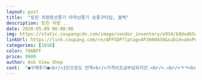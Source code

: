 ```yaml
---
layout: post 
title:  "토린 차량용선풍기 마약선풍기 송풍구타입, 블랙" 
description: 토린 차량 ..
date: 2020-05-09 06:08:06 
img: https://static.coupangcdn.com/image/vendor_inventory/e934/b8dadb5da4f12154268d91370ae6ad5b901fbe567f19e1ba690dff9cc7cc.jpg 
linkUrl: https://link.coupang.com/re/AFFSDP?lptag=AF3600438&subid=ahnPublicAsk&pageKey=234472994&itemId=744654113&vendorItemId=4879559406&traceid=V0-113-64cd2d9db3fadb35 
categories: [1018] 
color: 79ABFF 
price: 9900 
author: Ask View Shop 
cont:  "●구매후기●<br/>1단으로도 만족<br/>가격이조금부담되지만.<br/>.<br/>ㅋㅋ<br/>그렇게 신경 거슬리지안아요<br/>근데 운전석이나 보조석까지 조절은 힘들거같아요.<br/>.<br/><br/>도장도 깔끔함<br/>바람쎄기가 삼단계조절니까요 ㅎ<br/>사진이랑비슷해요<br/>소리가 조금나긴 하는데 라디오소리에 같이 묻혀<br/>소음이 약간 거슬리지만<br/>실버색상 나름 괜찮음.<br/><br/>약간의각도조절도되고 괜찮은거같아요.<br/>.<br/><br/>이선풍기는 뒷자리로 바람보내는용도가 좋을거같아요 ㅋ<br/>인테리어효과도 있음.<br/><br/>작년여름에너무더워서 에어컨틀어도 하나도안시원했던기억이있어서 구매햇어요<br/>좋아요<br/>" 
---
```

